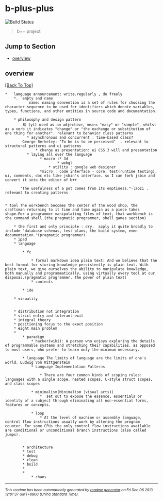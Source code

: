 # b-plus-plus 
[![Build Status](https://secure.travis-ci.org/aponxi/b-plus-plus.png?branch=master)](http://travis-ci.org/aponxi/b-plus-plus)

> b++ project

## Jump to Section

* [overview](#overview)

## overview
[[Back To Top]](#jump-to-section)
      

	*   language announcement: write.regularly , do freely
        *.  empty and name
               name: naming convention is a set of rules for choosing the character sequence to be used for identifiers which denote variables, types, functions, and other entities in source code and documentation.

        * philosophy and design pattern
            易 (yì) used as an adjective, means "easy" or "simple", whilst as a verb it indicates "change" or "the exchange or substitution of one thing for another". relevant to behavior class patterns
	          * asynchronous and concurrent : time-based class?
            George Berkeley: ‘To be is to be perceived’  . relevant to structural patterns and ui patterns
                  * change as presentation: ui CSS 3 will and presentation 
	          * laying all over the language 
	              	* macro :* 3d
            	            * webgl
		              	* utility : google web designer
	                *micro : code interface - core, test(runtime testing), ui, comments, doc etc like jsbin's interface. so I can fork jsbin and convert it into the editor of b++
	
           "The usefulness of a pot comes from its emptiness."-laozi . relevant to creating patterns
        

	* tool The workbench becomes the center of the wood shop, the craftsman returning to it time and time again as a piece takes shape.For a programmer manipulating files of text, that workbench is the command shell.(the pragmatic programmer, shell games section)

        * the first and only principle : dry.  apply it quite broadly to include "database schemas, test plans, the build system, even documentation."(pragmatic programmer)
		* ipad
		* language 

			* fc

				* formal markdown idea plain text: And we believe that the best format for storing knowledge persistently is plain text. With plain text, we give ourselves the ability to manipulate knowledge, both manually and programmatically, using virtually every tool at our disposal.(pragmatic programmer, the power of plain text)
				* contents

			* ide

		* visuality 
		

		* distribution not integration
		* strict entry and tolerant exit
		* integral theory
		* positioning focus to the exact position
		* eight main problem
		* 
			* paradigm
				* hacker(wiki): A person who enjoys exploring the details of programmable systems and stretching their capabilities, as opposed to most users, who prefer to learn only the minimum necessary.

			* language The limits of language are the limits of one's world. Ludwig Von Wittgenstein
				* Language Implementation Patterns

					* There are four common kinds of scoping rules: languages with a single scope, nested scopes, C-style struct scopes, and class scopes

				* minimalism(Minimalism (visual arts))
					*  set out to expose the essence, essentials or identity of a subject through eliminating all non-essential forms, features or concepts. 

				* loop
					* At the level of machine or assembly language, control flow instructions usually work by altering the program counter. For some CPUs the only control flow instructions available are conditional or unconditional branch instructions (also called jumps).


			* architecture
			* test
			* debug
			* clean
			* build
			* 
			* 
				* chaos








--------
<small>_This readme has been automatically generated by [readme generator](https://github.com/aponxi/grunt-readme-generator) on Fri Dec 06 2013 12:01:37 GMT+0800 (China Standard Time)._</small>
